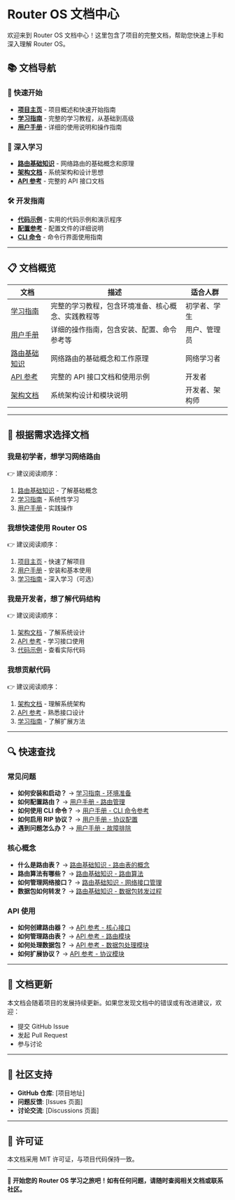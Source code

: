 # Router OS 文档中心

欢迎来到 Router OS 文档中心！这里包含了项目的完整文档，帮助您快速上手和深入理解 Router OS。

## 📚 文档导航

### 🚀 快速开始

- **[项目主页](../README.md)** - 项目概述和快速开始指南
- **[学习指南](LEARNING_GUIDE.md)** - 完整的学习教程，从基础到高级
- **[用户手册](USER_MANUAL.md)** - 详细的使用说明和操作指南

### 📖 深入学习

- **[路由基础知识](ROUTING_BASICS.md)** - 网络路由的基础概念和原理
- **[架构文档](ARCHITECTURE.md)** - 系统架构和设计思想
- **[API 参考](API_REFERENCE.md)** - 完整的 API 接口文档

### 🛠️ 开发指南

- **[代码示例](../examples/)** - 实用的代码示例和演示程序
- **[配置参考](USER_MANUAL.md#配置文件详解)** - 配置文件的详细说明
- **[CLI 命令](USER_MANUAL.md#cli-命令参考)** - 命令行界面使用指南

---

## 📋 文档概览

| 文档 | 描述 | 适合人群 |
|------|------|----------|
| [学习指南](LEARNING_GUIDE.md) | 完整的学习教程，包含环境准备、核心概念、实践教程等 | 初学者、学生 |
| [用户手册](USER_MANUAL.md) | 详细的操作指南，包含安装、配置、命令参考等 | 用户、管理员 |
| [路由基础知识](ROUTING_BASICS.md) | 网络路由的基础概念和工作原理 | 网络学习者 |
| [API 参考](API_REFERENCE.md) | 完整的 API 接口文档和使用示例 | 开发者 |
| [架构文档](ARCHITECTURE.md) | 系统架构设计和模块说明 | 开发者、架构师 |

---

## 🎯 根据需求选择文档

### 我是初学者，想学习网络路由
👉 建议阅读顺序：
1. [路由基础知识](ROUTING_BASICS.md) - 了解基础概念
2. [学习指南](LEARNING_GUIDE.md) - 系统性学习
3. [用户手册](USER_MANUAL.md) - 实践操作

### 我想快速使用 Router OS
👉 建议阅读顺序：
1. [项目主页](../README.md) - 快速了解项目
2. [用户手册](USER_MANUAL.md) - 安装和基本使用
3. [学习指南](LEARNING_GUIDE.md) - 深入学习（可选）

### 我是开发者，想了解代码结构
👉 建议阅读顺序：
1. [架构文档](ARCHITECTURE.md) - 了解系统设计
2. [API 参考](API_REFERENCE.md) - 学习接口使用
3. [代码示例](../examples/) - 查看实际代码

### 我想贡献代码
👉 建议阅读顺序：
1. [架构文档](ARCHITECTURE.md) - 理解系统架构
2. [API 参考](API_REFERENCE.md) - 熟悉接口设计
3. [学习指南](LEARNING_GUIDE.md#扩展开发) - 了解扩展方法

---

## 🔍 快速查找

### 常见问题

- **如何安装和启动？** → [学习指南 - 环境准备](LEARNING_GUIDE.md#环境准备)
- **如何配置路由？** → [用户手册 - 路由管理](USER_MANUAL.md#路由管理)
- **如何使用 CLI 命令？** → [用户手册 - CLI 命令参考](USER_MANUAL.md#cli-命令参考)
- **如何启用 RIP 协议？** → [用户手册 - 协议配置](USER_MANUAL.md#协议配置)
- **遇到问题怎么办？** → [用户手册 - 故障排除](USER_MANUAL.md#故障排除)

### 核心概念

- **什么是路由表？** → [路由基础知识 - 路由表的概念](ROUTING_BASICS.md#路由表的概念)
- **路由算法有哪些？** → [路由基础知识 - 路由算法](ROUTING_BASICS.md#路由算法)
- **如何管理网络接口？** → [路由基础知识 - 网络接口管理](ROUTING_BASICS.md#网络接口管理)
- **数据包如何转发？** → [路由基础知识 - 数据包转发过程](ROUTING_BASICS.md#数据包转发过程)

### API 使用

- **如何创建路由器？** → [API 参考 - 核心接口](API_REFERENCE.md#核心接口)
- **如何管理路由表？** → [API 参考 - 路由模块](API_REFERENCE.md#路由模块)
- **如何处理数据包？** → [API 参考 - 数据包处理模块](API_REFERENCE.md#数据包处理模块)
- **如何扩展协议？** → [API 参考 - 协议模块](API_REFERENCE.md#协议模块)

---

## 📝 文档更新

本文档会随着项目的发展持续更新。如果您发现文档中的错误或有改进建议，欢迎：

- 提交 GitHub Issue
- 发起 Pull Request
- 参与讨论

---

## 🤝 社区支持

- **GitHub 仓库**: [项目地址]
- **问题反馈**: [Issues 页面]
- **讨论交流**: [Discussions 页面]

---

## 📄 许可证

本文档采用 MIT 许可证，与项目代码保持一致。

---

**🎉 开始您的 Router OS 学习之旅吧！如有任何问题，请随时查阅相关文档或联系社区。**